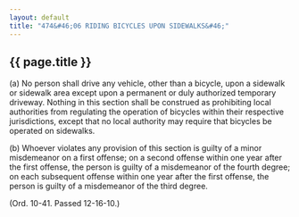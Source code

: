 ```yaml
---
layout: default 
title: "474&#46;06 RIDING BICYCLES UPON SIDEWALKS&#46;"
---
```


{{ page.title }}
----------------

​(a) No person shall drive any vehicle, other than a bicycle, upon a
sidewalk or sidewalk area except upon a permanent or duly authorized
temporary driveway. Nothing in this section shall be construed as
prohibiting local authorities from regulating the operation of bicycles
within their respective jurisdictions, except that no local authority
may require that bicycles be operated on sidewalks.

​(b) Whoever violates any provision of this section is guilty of a minor
misdemeanor on a first offense; on a second offense within one year
after the first offense, the person is guilty of a misdemeanor of the
fourth degree; on each subsequent offense within one year after the
first offense, the person is guilty of a misdemeanor of the third
degree.

(Ord. 10-41. Passed 12-16-10.)
